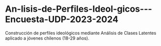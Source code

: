 # An-lisis-de-Perfiles-Ideol-gicos---Encuesta-UDP-2023-2024
Construcción de perfiles ideológicos mediante Análisis de Clases Latentes  aplicado a jóvenes chilenos (18-29 años).
